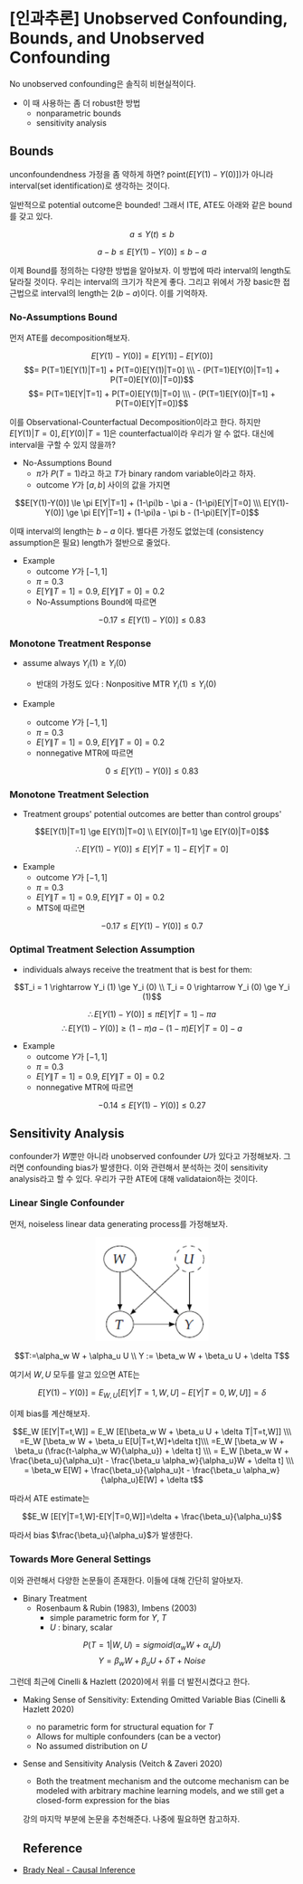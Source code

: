 # [인과추론] Unobserved Confounding, Bounds, and Unobserved Confounding


No unobserved confounding은 솔직히 비현실적이다.

<!--more-->

- 이 때 사용하는 좀 더 robust한 방법
  - nonparametric bounds
  - sensitivity analysis

## Bounds
unconfoundendness 가정을 좀 약하게 하면? point($E[Y(1)-Y(0)]$)가 아니라 interval(set identification)로 생각하는 것이다.

일반적으로 potential outcome은 bounded! 그래서 ITE, ATE도 아래와 같은 bound를 갖고 있다.

$$a \le Y(t) \le b$$

$$a-b \le E[Y(1)-Y(0)] \le b-a$$

이제 Bound를 정의하는 다양한 방법을 알아보자. 이 방법에 따라 interval의 length도 달라질 것이다. 우리는 interval의 크기가 작은게 좋다. 그리고 위에서 가장 basic한 접근법으로 interval의 length는 $2(b-a)$이다. 이를 기억하자.

### No-Assumptions Bound
먼저 ATE를 decomposition해보자.

$$E[Y(1) - Y(0)] = E[Y(1)] - E[Y(0)] $$
$$= P(T=1)E[Y(1)|T=1] + P(T=0)E[Y(1)|T=0] \\\ - (P(T=1)E[Y(0)|T=1] + P(T=0)E[Y(0)|T=0])$$
$$= P(T=1)E[Y|T=1] + P(T=0)E[Y(1)|T=0] \\\ - (P(T=1)E[Y(0)|T=1] + P(T=0)E[Y|T=0])$$

이를 Observational-Counterfactual Decomposition이라고 한다. 하지만 $E[Y(1)|T=0],E[Y(0)|T=1]$은 counterfactual이라 우리가 알 수 없다. 대신에 interval을 구할 수 있지 않을까?

- No-Assumptions Bound
  - $\pi$가 $P(T=1)$라고 하고 $T$가 binary random variable이라고 하자.
  - outcome $Y$가 $[a,b]$ 사이의 값을 가지면

$$E[Y(1)-Y(0)] \le \pi E[Y|T=1] + (1-\pi)b - \pi a - (1-\pi)E[Y|T=0] \\\ E[Y(1)-Y(0)] \ge \pi E[Y|T=1] + (1-\pi)a - \pi b - (1-\pi)E[Y|T=0]$$

이때 interval의 length는 $b-a$ 이다. 별다른 가정도 없었는데 (consistency assumption은 필요) length가 절반으로 줄었다.

- Example
  - outcome $Y$가 $[-1,1]$
  - $\pi = 0.3$
  - $E[Y\|T=1]=0.9,\;E[Y\|T=0]=0.2$
  - No-Assumptions Bound에 따르면

$$-0.17 \le E[Y(1)-Y(0)] \le 0.83$$

### Monotone Treatment Response
- assume always $Y_i (1) \ge Y_i (0)$
  - 반대의 가정도 있다 : Nonpositive MTR  $Y_i (1) \le Y_i (0)$

- Example
  - outcome $Y$가 $[-1,1]$
  - $\pi = 0.3$
  - $E[Y\|T=1]=0.9,\;E[Y\|T=0]=0.2$
  - nonnegative MTR에 따르면

$$0 \le E[Y(1)-Y(0)] \le 0.83$$

### Monotone Treatment Selection
- Treatment groups' potential outcomes are better than control groups'

$$E[Y(1)|T=1] \ge E[Y(1)|T=0] \\ E[Y(0)|T=1] \ge E[Y(0)|T=0]$$

$$\therefore E[Y(1)-Y(0)] \le E[Y|T=1] - E[Y|T=0]$$

- Example
  - outcome $Y$가 $[-1,1]$
  - $\pi = 0.3$
  - $E[Y\|T=1]=0.9,\;E[Y\|T=0]=0.2$
  - MTS에 따르면

$$-0.17 \le E[Y(1)-Y(0)] \le 0.7$$

### Optimal Treatment Selection Assumption
- individuals always receive the treatment that is best for them:

$$T_i = 1 \rightarrow Y_i (1) \ge Y_i (0) \\ T_i = 0 \rightarrow Y_i (0) \ge Y_i (1)$$

$$\therefore E[Y(1)-Y(0)] \le \pi E[Y|T=1] - \pi a$$
$$\therefore E[Y(1)-Y(0)] \ge (1 - \pi)a - (1 - \pi)E[Y|T=0] - a$$

- Example
  - outcome $Y$가 $[-1,1]$
  - $\pi = 0.3$
  - $E[Y\|T=1]=0.9,\;E[Y\|T=0]=0.2$
  - nonnegative MTR에 따르면

$$-0.14 \le E[Y(1)-Y(0)] \le 0.27$$

## Sensitivity Analysis
confounder가 $W$뿐만 아니라 unobserved confounder $U$가 있다고 가정해보자. 그러면 confounding bias가 발생한다. 이와 관련해서 분석하는 것이 sensitivity analysis라고 할 수 있다. 우리가 구한 ATE에 대해 validataion하는 것이다.

### Linear Single Confounder
먼저, noiseless linear data generating process를 가정해보자.

<center>
    <img src="https://github.com/minsoo9506/blog/blob/master/static/blog-imgs/Lec_07_01.PNG?raw=true"  width="200">
</center>

$$T:=\alpha_w W + \alpha_u U \\ Y := \beta_w W + \beta_u U + \delta T$$

여기서 $W,U$ 모두를 알고 있으면 ATE는

$$E[Y(1)-Y(0)] = E_{W,U}[E[Y|T=1,W,U]-E[Y|T=0,W,U]]=\delta$$

이제 bias를 계산해보자.

$$E_W [E[Y|T=t,W]] = E_W [E[\beta_w W + \beta_u U + \delta T|T=t,W]] \\\ =E_W [\beta_w W + \beta_u E[U|T=t,W]+\delta t]\\\ =E_W [\beta_w W + \beta_u (\frac{t-\alpha_w W}{\alpha_u}) + \delta t] \\\ = E_W [\beta_w W + \frac{\beta_u}{\alpha_u}t - \frac{\beta_u \alpha_w}{\alpha_u}W + \delta t] \\\ = \beta_w E[W] + \frac{\beta_u}{\alpha_u}t - \frac{\beta_u \alpha_w}{\alpha_u}E[W] + \delta t$$

따라서 ATE estimate는

$$E_W [E[Y|T=1,W]-E[Y|T=0,W]]=\delta + \frac{\beta_u}{\alpha_u}$$

따라서 bias $\frac{\beta_u}{\alpha_u}$가 발생한다.

### Towards More General Settings
이와 관련해서 다양한 논문들이 존재한다. 이들에 대해 간단히 알아보자.

- Binary Treatment
  - Rosenbaum & Rubin (1983), Imbens (2003)
    - simple parametric form for $Y$, $T$
    - $U$ : binary, scalar

$$P(T=1|W,U) = sigmoid(\alpha_w W + \alpha_u U)$$
$$Y = \beta_w W + \beta_u U + \delta T + Noise$$

그런데 최근에 Cinelli & Hazlett (2020)에서 위를 더 발전시켰다고 한다.

- Making Sense of Sensitivity: Extending Omitted Variable Bias (Cinelli & Hazlett 2020)
  - no parametric form for structural equation for $T$
  - Allows for multiple confounders (can be a vector)
  - No assumed distribution on $U$

- Sense and Sensitivity Analysis (Veitch & Zaveri 2020)
  - Both the treatment mechanism and the outcome mechanism can be modeled with arbitrary machine learning models, and we still get a closed-form expression for the bias

  강의 마지막 부분에 논문을 추천해준다. 나중에 필요하면 참고하자.

  ## Reference
- [Brady Neal - Causal Inference](https://www.youtube.com/watch?v=K6kwNUsYK7Y&list=PLoazKTcS0RzZ1SUgeOgc6SWt51gfT80N0&index=8)
